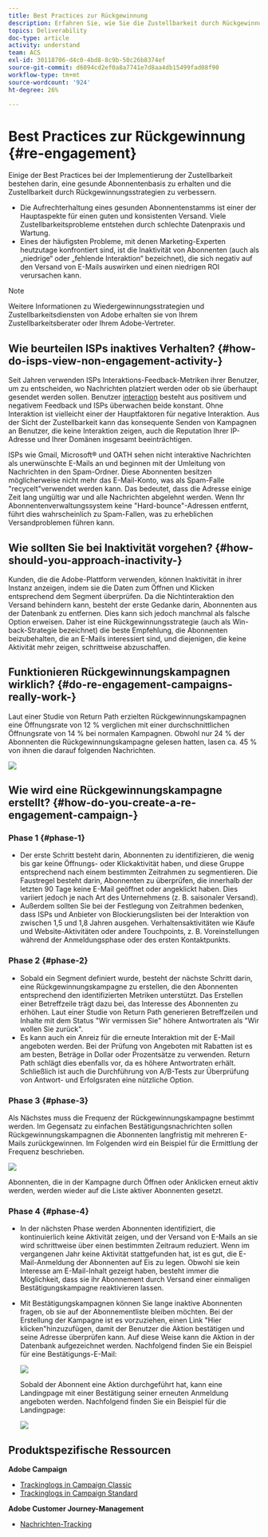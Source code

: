 ```yaml
---
title: Best Practices zur Rückgewinnung
description: Erfahren Sie, wie Sie die Zustellbarkeit durch Rückgewinnungsstrategien verbessern können.
topics: Deliverability
doc-type: article
activity: understand
team: ACS
exl-id: 30118706-d4c0-4bd8-8c9b-50c26b8374ef
source-git-commit: d6094cd2ef0a8a7741e7d8aa4db15499fad08f90
workflow-type: tm+mt
source-wordcount: '924'
ht-degree: 26%

---
```


# Best Practices zur Rückgewinnung {#re-engagement}

Einige der Best Practices bei der Implementierung der Zustellbarkeit bestehen darin, eine gesunde Abonnentenbasis zu erhalten und die Zustellbarkeit durch Rückgewinnungsstrategien zu verbessern.

* Die Aufrechterhaltung eines gesunden Abonnentenstamms ist einer der Hauptaspekte für einen guten und konsistenten Versand. Viele Zustellbarkeitsprobleme entstehen durch schlechte Datenpraxis und Wartung.
* Eines der häufigsten Probleme, mit denen Marketing-Experten heutzutage konfrontiert sind, ist die Inaktivität von Abonnenten (auch als „niedrige“ oder „fehlende Interaktion“ bezeichnet), die sich negativ auf den Versand von E-Mails auswirken und einen niedrigen ROI verursachen kann.

>[!NOTE]
>
>Weitere Informationen zu Wiedergewinnungsstrategien und Zustellbarkeitsdiensten von Adobe erhalten sie von Ihrem Zustellbarkeitsberater oder Ihrem Adobe-Vertreter.

## Wie beurteilen ISPs inaktives Verhalten? {#how-do-isps-view-non-engagement-activity-}

Seit Jahren verwenden ISPs Interaktions-Feedback-Metriken ihrer Benutzer, um zu entscheiden, wo Nachrichten platziert werden oder ob sie überhaupt gesendet werden sollen. Benutzer [interaction](/help/engagement.md) besteht aus positivem und negativem Feedback und ISPs überwachen beide konstant. Ohne Interaktion ist vielleicht einer der Hauptfaktoren für negative Interaktion. Aus der Sicht der Zustellbarkeit kann das konsequente Senden von Kampagnen an Benutzer, die keine Interaktion zeigen, auch die Reputation Ihrer IP-Adresse und Ihrer Domänen insgesamt beeinträchtigen.

ISPs wie Gmail, Microsoft® und OATH sehen nicht interaktive Nachrichten als unerwünschte E-Mails an und beginnen mit der Umleitung von Nachrichten in den Spam-Ordner. Diese Abonnenten besitzen möglicherweise nicht mehr das E-Mail-Konto, was als Spam-Falle &quot;recycelt&quot;verwendet werden kann. Das bedeutet, dass die Adresse einige Zeit lang ungültig war und alle Nachrichten abgelehnt werden. Wenn Ihr Abonnentenverwaltungssystem keine &quot;Hard-bounce&quot;-Adressen entfernt, führt dies wahrscheinlich zu Spam-Fallen, was zu erheblichen Versandproblemen führen kann.

## Wie sollten Sie bei Inaktivität vorgehen? {#how-should-you-approach-inactivity-}

Kunden, die die Adobe-Plattform verwenden, können Inaktivität in ihrer Instanz anzeigen, indem sie die Daten zum Öffnen und Klicken entsprechend dem Segment überprüfen. Da die Nichtinteraktion den Versand behindern kann, besteht der erste Gedanke darin, Abonnenten aus der Datenbank zu entfernen. Dies kann sich jedoch manchmal als falsche Option erweisen. Daher ist eine Rückgewinnungsstrategie (auch als Win-back-Strategie bezeichnet) die beste Empfehlung, die Abonnenten beizubehalten, die an E-Mails interessiert sind, und diejenigen, die keine Aktivität mehr zeigen, schrittweise abzuschaffen.

## Funktionieren Rückgewinnungskampagnen wirklich? {#do-re-engagement-campaigns-really-work-}

Laut einer Studie von Return Path erzielten Rückgewinnungskampagnen eine Öffnungsrate von 12 % verglichen mit einer durchschnittlichen Öffnungsrate von 14 % bei normalen Kampagnen. Obwohl nur 24 % der Abonnenten die Rückgewinnungskampagne gelesen hatten, lasen ca. 45 % von ihnen die darauf folgenden Nachrichten.

![](../../help/assets/deliverability_implementation_1.png)

## Wie wird eine Rückgewinnungskampagne erstellt? {#how-do-you-create-a-re-engagement-campaign-}

### Phase 1 {#phase-1}

* Der erste Schritt besteht darin, Abonnenten zu identifizieren, die wenig bis gar keine Öffnungs- oder Klickaktivität haben, und diese Gruppe entsprechend nach einem bestimmten Zeitrahmen zu segmentieren. Die Faustregel besteht darin, Abonnenten zu überprüfen, die innerhalb der letzten 90 Tage keine E-Mail geöffnet oder angeklickt haben. Dies variiert jedoch je nach Art des Unternehmens (z. B. saisonaler Versand).
* Außerdem sollten Sie bei der Festlegung von Zeitrahmen bedenken, dass ISPs und Anbieter von Blockierungslisten bei der Interaktion von zwischen 1,5 und 1,8 Jahren ausgehen. Verhaltensaktivitäten wie Käufe und Website-Aktivitäten oder andere Touchpoints, z. B. Voreinstellungen während der Anmeldungsphase oder des ersten Kontaktpunkts.

### Phase 2 {#phase-2}

* Sobald ein Segment definiert wurde, besteht der nächste Schritt darin, eine Rückgewinnungskampagne zu erstellen, die den Abonnenten entsprechend den identifizierten Metriken unterstützt. Das Erstellen einer Betreffzeile trägt dazu bei, das Interesse des Abonnenten zu erhöhen. Laut einer Studie von Return Path generieren Betreffzeilen und Inhalte mit dem Status &quot;Wir vermissen Sie&quot; höhere Antwortraten als &quot;Wir wollen Sie zurück&quot;.
* Es kann auch ein Anreiz für die erneute Interaktion mit der E-Mail angeboten werden. Bei der Prüfung von Angeboten mit Rabatten ist es am besten, Beträge in Dollar oder Prozentsätze zu verwenden. Return Path schlägt dies ebenfalls vor, da es höhere Antwortraten erhält. Schließlich ist auch die Durchführung von A/B-Tests zur Überprüfung von Antwort- und Erfolgsraten eine nützliche Option.

### Phase 3 {#phase-3}

Als Nächstes muss die Frequenz der Rückgewinnungskampagne bestimmt werden. Im Gegensatz zu einfachen Bestätigungsnachrichten sollen Rückgewinnungskampagnen die Abonnenten langfristig mit mehreren E-Mails zurückgewinnen. Im Folgenden wird ein Beispiel für die Ermittlung der Frequenz beschrieben.

![](../../help/assets/deliverability_implementation_2.png)

Abonnenten, die in der Kampagne durch Öffnen oder Anklicken erneut aktiv werden, werden wieder auf die Liste aktiver Abonnenten gesetzt.

### Phase 4 {#phase-4}

* In der nächsten Phase werden Abonnenten identifiziert, die kontinuierlich keine Aktivität zeigen, und der Versand von E-Mails an sie wird schrittweise über einen bestimmten Zeitraum reduziert. Wenn im vergangenen Jahr keine Aktivität stattgefunden hat, ist es gut, die E-Mail-Anmeldung der Abonnenten auf Eis zu legen. Obwohl sie kein Interesse am E-Mail-Inhalt gezeigt haben, besteht immer die Möglichkeit, dass sie ihr Abonnement durch Versand einer einmaligen Bestätigungskampagne reaktivieren lassen.
* Mit Bestätigungskampagnen können Sie lange inaktive Abonnenten fragen, ob sie auf der Abonnementliste bleiben möchten. Bei der Erstellung der Kampagne ist es vorzuziehen, einen Link &quot;Hier klicken&quot;hinzuzufügen, damit der Benutzer die Aktion bestätigen und seine Adresse überprüfen kann. Auf diese Weise kann die Aktion in der Datenbank aufgezeichnet werden. Nachfolgend finden Sie ein Beispiel für eine Bestätigungs-E-Mail:

   ![](../../help/assets/deliverability_implementation_3.png)

   Sobald der Abonnent eine Aktion durchgeführt hat, kann eine Landingpage mit einer Bestätigung seiner erneuten Anmeldung angeboten werden. Nachfolgend finden Sie ein Beispiel für die Landingpage:

   ![](../../help/assets/deliverability_implementation_4.png)

## Produktspezifische Ressourcen

**Adobe Campaign**

* [Trackinglogs in Campaign Classic](https://experienceleague.adobe.com/docs/campaign-classic/using/sending-messages/monitoring-deliveries/delivery-dashboard.html#tracking-logs)
* [Trackinglogs in Campaign Standard](https://experienceleague.adobe.com/docs/campaign-standard/using/testing-and-sending/sending-and-tracking-messages/tracking-messages.html#tracking-logs)

**Adobe Customer Journey-Management**

* [Nachrichten-Tracking](https://experienceleague.adobe.com/docs/journey-optimizer/using/reporting/message-tracking.html?lang=de)
